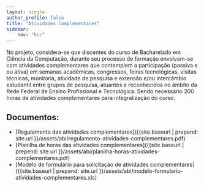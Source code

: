 ```yaml
---
layout: single
author_profile: false
title: "Atividades Complementares"
sidebar:
    nav: "bcc"
---
```


No projeto, considera-se que discentes do curso de Bacharelado em Ciência da Computação, durante seu processo de formação envolvam-se com atividades complementares que contemplem a participação (passiva e ou ativa) em semanas acadêmicas, congressos, feiras tecnológicas, visitas técnicas, monitoria, atividade de pesquisa e extensão e/ou intercâmbio estudantil entre grupos de pesquisa, atuantes e reconhecidos no âmbito da Rede Federal de Ensino Profissional e Tecnológica.  Sendo necessário 200 horas de atividades complementares para integralização do curso.

## Documentos:
- [Regulamento das atividades complementares]({{site.baseurl | prepend: site.url }}/assets/abi/regulamento-atividades-complementares.pdf)
- [Planilha de horas das atividades complementares]({{site.baseurl | prepend: site.url }}/assets/abi/planilha-horas-atividades-complementares.pdf)
- [Modelo de formulário para solicitação de atividades complementares]({{site.baseurl | prepend: site.url }}/assets/abi/modelo-formulario-atividades-complementares.xls)